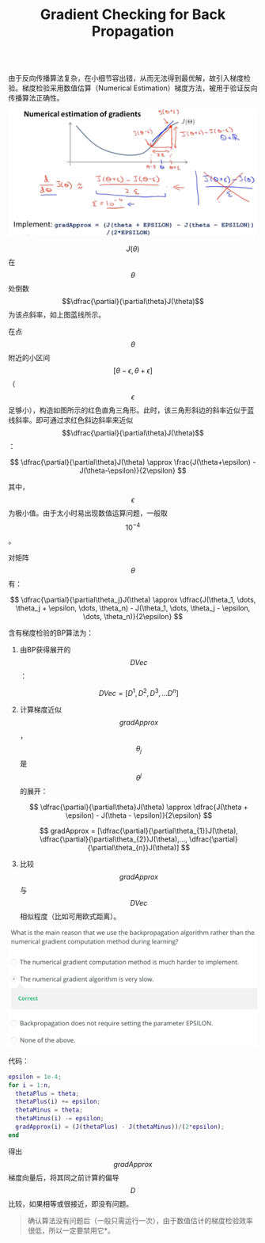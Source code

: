 # <center>Gradient Checking for Back Propagation</center>



<br></br>

由于反向传播算法复杂，在小细节容出错，从而无法得到最优解，故引入梯度检验。梯度检验采用数值估算（Numerical Estimation）梯度方法，被用于验证反向传播算法正确性。

![](./Images/bp3.png)

$$J(\theta)$$在$$\theta$$处倒数$$\dfrac{\partial}{\partial\theta}J(\theta)$$为该点斜率，如上图蓝线所示。

在点$$\theta$$附近的小区间$$[\theta - \epsilon, \theta + \epsilon]$$（$$\epsilon$$足够小），构造如图所示的红色直角三角形。此时，该三角形斜边的斜率近似于蓝线斜率。即可通过求红色斜边斜率来近似$$\dfrac{\partial}{\partial\theta}J(\theta)$$：

$$
\dfrac{\partial}{\partial\theta}J(\theta) \approx \frac{J(\theta+\epsilon) - J(\theta-\epsilon)}{2\epsilon}
$$

其中，$$\epsilon$$为极小值。由于太小时易出现数值运算问题，一般取$$10^{-4}$$。

对矩阵$$\theta$$有：

$$
\dfrac{\partial}{\partial\theta_j}J(\theta) \approx \dfrac{J(\theta_1, \dots, \theta_j + \epsilon, \dots, \theta_n) - J(\theta_1, \dots, \theta_j - \epsilon, \dots, \theta_n)}{2\epsilon}
$$

含有梯度检验的BP算法为：
1. 由BP获得展开的$$DVec$$：

    $$
    DVec = [D^{1}, D^{2}, D^{3}, ...D^{n}]
    $$

2. 计算梯度近似$$gradApprox$$，$$\theta_{j}$$是$$\theta^{j}$$的展开：

    $$
    \dfrac{\partial}{\partial\theta}J(\theta) \approx \dfrac{J(\theta + \epsilon) - J(\theta - \epsilon)}{2\epsilon}
    $$

    $$
    gradApprox = [\dfrac{\partial}{\partial\theta_{1}}J(\theta), \dfrac{\partial}{\partial\theta_{2}}J(\theta),..., \dfrac{\partial}{\partial\theta_{n}}J(\theta)]
    $$

3. 比较$$gradApprox$$与$$DVec$$相似程度（比如可用欧式距离）。

![](./Images/quiz_gradient_checking.png)

代码：

```matlab
epsilon = 1e-4;
for i = 1:n,
  thetaPlus = theta;
  thetaPlus(i) += epsilon;
  thetaMinus = theta;
  thetaMinus(i) -= epsilon;
  gradApprox(i) = (J(thetaPlus) - J(thetaMinus))/(2*epsilon);
end
```

得出$$gradApprox$$梯度向量后，将其同之前计算的偏导$$D$$比较，如果相等或很接近，即没有问题。

> 确认算法没有问题后（一般只需运行一次），由于数值估计的梯度检验效率很低，所以一定要禁用它*。